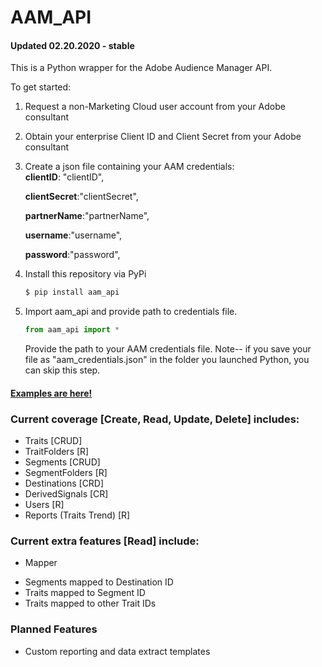 # AAM_API

#### Updated 02.20.2020 - stable

This is a Python wrapper for the Adobe Audience Manager API.

To get started:
1. Request a non-Marketing Cloud user account from your Adobe consultant
2. Obtain your enterprise Client ID and Client Secret from your Adobe consultant
3. Create a json file containing your AAM credentials:  
    **clientID**: "clientID",  

    **clientSecret**:"clientSecret",  

    **partnerName**:"partnerName",  

    **username**:"username",  

    **password**:"password",
4. Install this repository via PyPi
    ```sh
    $ pip install aam_api
    ```
5. Import aam_api and provide path to credentials file.
    ```py
    from aam_api import *
    ```
    Provide the path to your AAM credentials file.
    Note-- if you save your file as "aam_credentials.json" in the folder you launched Python, you can skip this step.

#### [Examples are here!](https://github.com/TrevorMcCormick/aam_api/blob/master/examples.md)

### Current coverage [Create, Read, Update, Delete] includes:
* Traits [CRUD]
* TraitFolders [R]
* Segments [CRUD]
* SegmentFolders [R]
* Destinations [CRD]
* DerivedSignals [CR]
* Users [R]
* Reports (Traits Trend) [R]

### Current extra features [Read] include:
* Mapper
- Segments mapped to Destination ID
- Traits mapped to Segment ID
- Traits mapped to other Trait IDs

###  Planned Features
* Custom reporting and data extract templates
